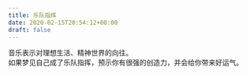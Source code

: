 ```yaml
---
title: 乐队指挥
date: 2020-02-15T20:54:12+08:00
draft: false
---
```


音乐表示对理想生活、精神世界的向往。<br>
如果梦见自己成了乐队指挥，预示你有很强的创造力，并会给你带来好运气。<br>
